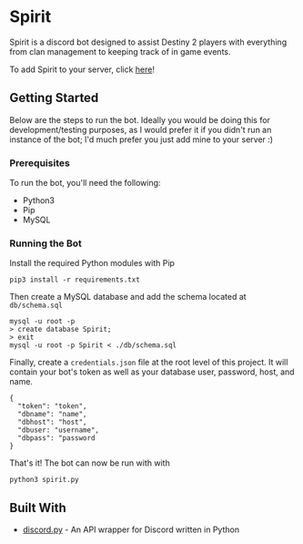 # Spirit

Spirit is a discord bot designed to assist Destiny 2 players with everything from clan management to keeping track of in game events.

To add Spirit to your server, click [here](https://discordapp.com/oauth2/authorize?client_id=335084645743984641&scope=bot&permissions=523344)!

## Getting Started
Below are the steps to run the bot. Ideally you would be doing this for development/testing purposes,
as I would prefer it if you didn't run an instance of the bot; I'd much prefer you just add mine to
your server :)

### Prerequisites
To run the bot, you'll need the following:
- Python3
- Pip
- MySQL

### Running the Bot
Install the required Python modules with Pip
```
pip3 install -r requirements.txt
```
Then create a MySQL database and add the schema located at `db/schema.sql`
```
mysql -u root -p
> create database Spirit;
> exit
mysql -u root -p Spirit < ./db/schema.sql
```

Finally, create a `credentials.json` file at the root level of this project.
It will contain your bot's token as well as your database user, password, host, and name.
```
{
  "token": "token",
  "dbname": "name",
  "dbhost": "host",
  "dbuser: "username",
  "dbpass": "password
}

```
That's it! The bot can now be run with with
```
python3 spirit.py
```

## Built With
- [discord.py](https://github.com/Rapptz/discord.py) - An API wrapper for Discord written in Python
